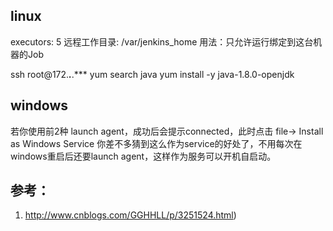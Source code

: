 

## linux

executors: 5
远程工作目录: /var/jenkins_home
用法：只允许运行绑定到这台机器的Job

ssh root@172.***.***.***
yum search java
yum install -y java-1.8.0-openjdk

## windows

若你使用前2种 launch agent，成功后会提示connected，此时点击 file-> Install as Windows Service
你差不多猜到这么作为service的好处了，不用每次在windows重启后还要launch agent，这样作为服务可以开机自启动。

## 参考：

1. http://www.cnblogs.com/GGHHLL/p/3251524.html) 